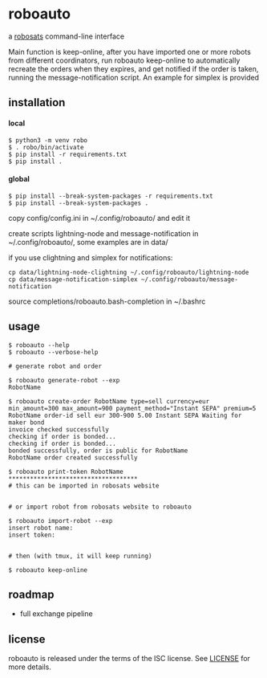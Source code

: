 # roboauto

a [robosats](https://github.com/RoboSats/robosats) command-line interface

Main function is keep-online, after you have imported one or more robots from
different coordinators, run roboauto keep-online to automatically recreate the
orders when they expires, and get notified if the order is taken, running the
message-notification script. An example for simplex is provided

## installation

#### local
```
$ python3 -m venv robo
$ . robo/bin/activate
$ pip install -r requirements.txt
$ pip install .
```

#### global
```
$ pip install --break-system-packages -r requirements.txt
$ pip install --break-system-packages .
```

copy config/config.ini in ~/.config/roboauto/ and edit it

create scripts lightning-node and message-notification in ~/.config/roboauto/,
some examples are in data/

if you use clightning and simplex for notifications:
```
cp data/lightning-node-clightning ~/.config/roboauto/lightning-node
cp data/message-notification-simplex ~/.config/roboauto/message-notification
```

source completions/roboauto.bash-completion in ~/.bashrc

## usage

```
$ roboauto --help
$ roboauto --verbose-help
```

```
# generate robot and order

$ roboauto generate-robot --exp
RobotName

$ roboauto create-order RobotName type=sell currency=eur min_amount=300 max_amount=900 payment_method="Instant SEPA" premium=5
RobotName order-id sell eur 300-900 5.00 Instant SEPA Waiting for maker bond
invoice checked successfully
checking if order is bonded...
checking if order is bonded...
bonded successfully, order is public for RobotName
RobotName order created successfully

$ roboauto print-token RobotName
************************************
# this can be imported in robosats website


# or import robot from robosats website to roboauto

$ roboauto import-robot --exp
insert robot name:
insert token:


# then (with tmux, it will keep running)

$ roboauto keep-online
```

## roadmap

* full exchange pipeline

## license

roboauto is released under the terms of the ISC license.
See [LICENSE](LICENSE) for more details.
